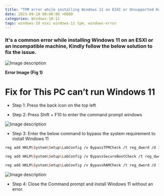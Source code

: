 ```yaml
---
title: "TPM error while installing Windows 11 on ESXI or Unsupported Hardware"
date: 2023-09-10 00:00:00 +0800
categories: Windows-10-11
tags: windows-10 esxi windows-11 tpm, windows-error
---
```

### It's a common error while installing Windows 11 on an ESXI or an incompatible machine, Kindly follow the below solution to fix the issue.


<img src="https://cdn.hashnode.com/res/hashnode/image/upload/v1693232822836/42d9db47-be99-403c-ae4a-9d75ee62c642.png" style="display: block; margin: 0 auto;" alt="Image description">

**Error Image (Fig 1)**

# Fix for This PC can’t run Windows 11

* Step 1: Press the back icon on the top left
    
* Step 2: Press Shift + F10 to enter the command prompt windows
    

<img src="https://cdn.hashnode.com/res/hashnode/image/upload/v1693233022626/adbcf4ff-b1e5-49be-a82f-2e8313a95b40.png" style="display: block; margin: 0 auto;" alt="Image description">

* Step 3: Enter the below command to bypass the system requirement to install Windows 11
    

```bash
reg add HKLM\System\Setup\LabConfig /v BypassTPMCheck /t reg_dword /d 1
```

```bash
reg add HKLM\System\Setup\LabConfig /v BypassSecureBootCheck /t reg_dword /d 1
```

```bash
reg add HKLM\System\Setup\LabConfig /v BypassRAMCheck /t reg_dword /d 1
```

<img src="https://cdn.hashnode.com/res/hashnode/image/upload/v1693233048239/e1668525-fe7f-46d3-9060-86d7929b0ec7.png" style="display: block; margin: 0 auto;" alt="Image description">

* Step 4: Close the Command prompt and install Windows 11 without an error.